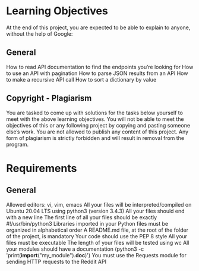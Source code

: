 # Learning Objectives

At the end of this project, you are expected to be able to explain to anyone, without the help of Google:

## General

How to read API documentation to find the endpoints you’re looking for
How to use an API with pagination
How to parse JSON results from an API
How to make a recursive API call
How to sort a dictionary by value

## Copyright - Plagiarism

You are tasked to come up with solutions for the tasks below yourself to meet with the above learning objectives.
You will not be able to meet the objectives of this or any following project by copying and pasting someone else’s work.
You are not allowed to publish any content of this project.
Any form of plagiarism is strictly forbidden and will result in removal from the program.

# Requirements

## General

Allowed editors: vi, vim, emacs
All your files will be interpreted/compiled on Ubuntu 20.04 LTS using python3 (version 3.4.3)
All your files should end with a new line
The first line of all your files should be exactly #!/usr/bin/python3
Libraries imported in your Python files must be organized in alphabetical order
A README.md file, at the root of the folder of the project, is mandatory
Your code should use the PEP 8 style
All your files must be executable
The length of your files will be tested using wc
All your modules should have a documentation (python3 -c 'print(**import**("my_module").**doc**)')
You must use the Requests module for sending HTTP requests to the Reddit API
